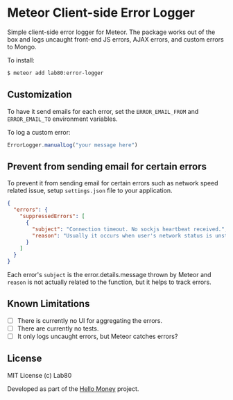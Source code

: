 # Meteor Client-side Error Logger

Simple client-side error logger for Meteor. The package works out of the box and
logs uncaught front-end JS errors, AJAX errors, and custom errors to Mongo.

To install:

```sh
$ meteor add lab80:error-logger
```

## Customization

To have it send emails for each error, set the `ERROR_EMAIL_FROM` and
`ERROR_EMAIL_TO` environment variables.

To log a custom error:

```js
ErrorLogger.manualLog("your message here")
```

## Prevent from sending email for certain errors

To prevent it from sending email for certain errors such as network speed related issue,
setup ```settings.json``` file to your application.

```json
{
  "errors": {
    "suppressedErrors": [
      {
        "subject": "Connection timeout. No sockjs heartbeat received.",
        "reason": "Usually it occurs when user's network status is unstable for some reason"
      }
    ]
  }
}
```

Each error's ```subject``` is the error.details.message thrown by Meteor and ```reason``` is not actually related to the function, but it helps to track errors.

## Known Limitations

 - [ ] There is currently no UI for aggregating the errors.
 - [ ] There are currently no tests.
 - [ ] It only logs uncaught errors, but Meteor catches errors?

## License

MIT License (c) Lab80

Developed as part of the [Hello Money](http://hellomoney.co) project.
